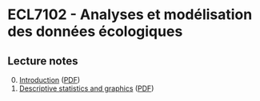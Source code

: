# ECL7102 - Analyses et modélisation des données écologiques

## Lecture notes

0. [Introduction](notes_cours/0E-Introduction.html) ([PDF](notes_cours/0E-Introduction.pdf))
1. [Descriptive statistics and graphics](notes_cours/1E-Descriptive_statistics.html) ([PDF](notes_cours/1E-Descriptive_statistics.pdf))

